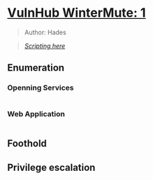 # <a href='https://www.vulnhub.com/entry/wintermute-1,239/' target="blank">VulnHub WinterMute: 1</a>

> Author: Hades

> [*Scripting here*](https://github.com/leecybersec/scripting)

## Enumeration

### Openning Services

``` bash

```

### Web Application

``` bash

```

## Foothold

## Privilege escalation